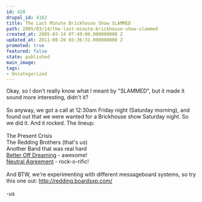 ```yaml
---
id: 428
drupal_id: 4162
title: The Last Minute Brickhouse Show SLAMMED
path: 2005/03/14/the-last-minute-brickhouse-show-slammed
created_at: 2005-03-14 07:49:00.000000000 Z
updated_at: 2011-08-20 03:36:31.000000000 Z
promoted: true
featured: false
state: published
main_image: 
tags:
- Uncategorized
---
```

Okay, so I don't really know what I meant by "SLAMMED", but it made it sound more interesting, didn't it?<br /><br />So anyway, we got a call at 12:30am Friday night (Saturday morning), and found out that we were wanted for a Brickhouse show Saturday night. So we did it. And it rocked. The lineup:<br /><br />The Present Crisis<br />The Redding Brothers (that's us)<br />Another Band that was real hard<br /><a href="http://www.betteroffdreaming.com/">Better Off Dreaming</a> - awesome!<br /><a href="http://www.neutralagreement.com/">Neutral Agreement</a> - rock-o-rific!<br /><br />And BTW, we're experimenting with different messageboard systems, so try this one out: <a href="http://redding.boardsxp.com/">http://redding.boardsxp.com/</a><br /><br />-us
